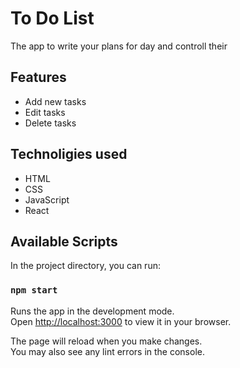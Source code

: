# To Do List
The app to write your plans for day and controll their 

## Features
* Add new tasks
* Edit tasks
* Delete tasks

## Technoligies used
* HTML
* CSS
* JavaScript
* React

## Available Scripts

In the project directory, you can run:

### `npm start`

Runs the app in the development mode.\
Open [http://localhost:3000](http://localhost:3000) to view it in your browser.

The page will reload when you make changes.\
You may also see any lint errors in the console.



